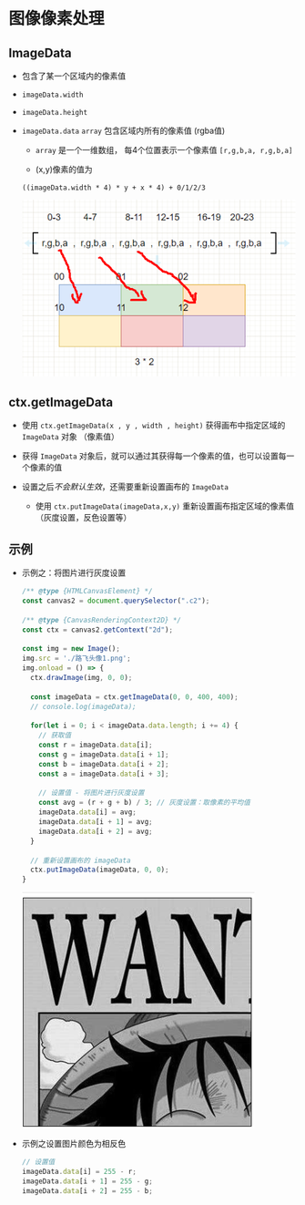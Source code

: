 # 图像像素处理

## ImageData

+ 包含了某一个区域内的像素值

+ `imageData.width`

+ `imageData.height`

+ `imageData.data`  `array`  包含区域内所有的像素值 (rgba值)

  + `array` 是一个一维数组， 每4个位置表示一个像素值 `[r,g,b,a, r,g,b,a]`

  + (x,y)像素的值为

  ```text
  ((imageData.width * 4) * y + x * 4) + 0/1/2/3
  ```

  ![imageData像素](./images/imageData像素.png)

## ctx.getImageData

+ 使用 `ctx.getImageData(x , y , width , height)` 获得画布中指定区域的 `ImageData` 对象 （像素值）

+ 获得 `ImageData` 对象后，就可以通过其获得每一个像素的值，也可以设置每一个像素的值

+ 设置之后*不会默认生效*，还需要重新设置画布的 `ImageData`

  + 使用 `ctx.putImageData(imageData,x,y)` 重新设置画布指定区域的像素值（灰度设置，反色设置等）

## 示例

+ 示例之：将图片进行灰度设置

  ```js
  /** @type {HTMLCanvasElement} */
  const canvas2 = document.querySelector(".c2");

  /** @type {CanvasRenderingContext2D} */
  const ctx = canvas2.getContext("2d");

  const img = new Image();
  img.src = './路飞头像1.png';
  img.onload = () => {
    ctx.drawImage(img, 0, 0);

    const imageData = ctx.getImageData(0, 0, 400, 400);
    // console.log(imageData);

    for(let i = 0; i < imageData.data.length; i += 4) {
      // 获取值
      const r = imageData.data[i];
      const g = imageData.data[i + 1];
      const b = imageData.data[i + 2];
      const a = imageData.data[i + 3];

      // 设置值 - 将图片进行灰度设置
      const avg = (r + g + b) / 3; // 灰度设置：取像素的平均值
      imageData.data[i] = avg;
      imageData.data[i + 1] = avg;
      imageData.data[i + 2] = avg;
    }

    // 重新设置画布的 imageData
    ctx.putImageData(imageData, 0, 0);
  }
  ```

  ![getImageData](./images/getImageData.png)

+ 示例之设置图片颜色为相反色

  ```js
  // 设置值
  imageData.data[i] = 255 - r;
  imageData.data[i + 1] = 255 - g;
  imageData.data[i + 2] = 255 - b;
  ```

